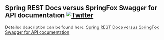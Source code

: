 ## Spring REST Docs versus SpringFox Swagger for API documentation  [![Twitter](https://img.shields.io/twitter/follow/piotr_minkowski.svg?style=social&logo=twitter&label=Follow%20Me)](https://twitter.com/piotr_minkowski)

Detailed description can be found here: [Spring REST Docs versus SpringFox Swagger for API documentation](https://piotrminkowski.wordpress.com/2018/07/19/spring-rest-docs-versus-springfox-swagger-for-api-documentation/) 
